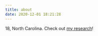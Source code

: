 ```yaml
---
title: about
date: 2020-12-01 18:21:28
---
```

18, North Carolina. Check out [my research](https://arxiv.org/search/math?searchtype=author&query=Stoumen%2C+M)!